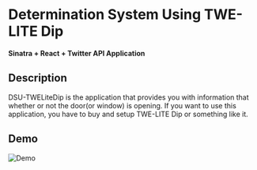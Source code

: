 # **Determination System Using TWE-LITE Dip**
**Sinatra + React + Twitter API Application**

## Description
DSU-TWELiteDip is the application that provides you with information that whether or not the door(or window) is opening.
If you want to use this application, you have to buy and setup TWE-LITE Dip or something like it.

## Demo
![Demo](https://i.gyazo.com/2b3610a06df38c372450579dd282b821.gif)
